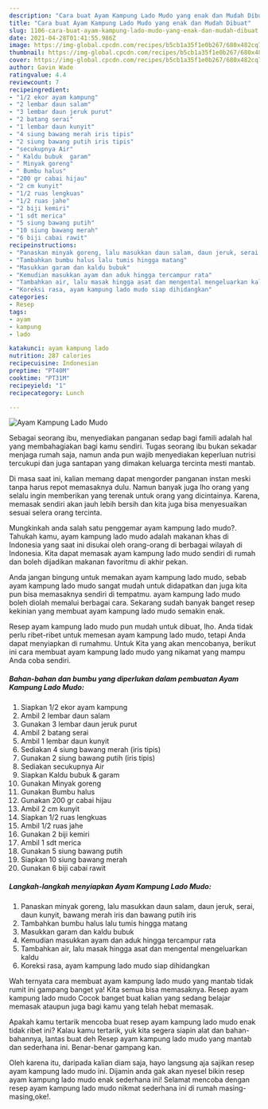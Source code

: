 ```yaml
---
description: "Cara buat Ayam Kampung Lado Mudo yang enak dan Mudah Dibuat"
title: "Cara buat Ayam Kampung Lado Mudo yang enak dan Mudah Dibuat"
slug: 1106-cara-buat-ayam-kampung-lado-mudo-yang-enak-dan-mudah-dibuat
date: 2021-04-28T01:41:55.986Z
image: https://img-global.cpcdn.com/recipes/b5cb1a35f1e0b267/680x482cq70/ayam-kampung-lado-mudo-foto-resep-utama.jpg
thumbnail: https://img-global.cpcdn.com/recipes/b5cb1a35f1e0b267/680x482cq70/ayam-kampung-lado-mudo-foto-resep-utama.jpg
cover: https://img-global.cpcdn.com/recipes/b5cb1a35f1e0b267/680x482cq70/ayam-kampung-lado-mudo-foto-resep-utama.jpg
author: Gavin Wade
ratingvalue: 4.4
reviewcount: 7
recipeingredient:
- "1/2 ekor ayam kampung"
- "2 lembar daun salam"
- "3 lembar daun jeruk purut"
- "2 batang serai"
- "1 lembar daun kunyit"
- "4 siung bawang merah iris tipis"
- "2 siung bawang putih iris tipis"
- "secukupnya Air"
- " Kaldu bubuk  garam"
- " Minyak goreng"
- " Bumbu halus"
- "200 gr cabai hijau"
- "2 cm kunyit"
- "1/2 ruas lengkuas"
- "1/2 ruas jahe"
- "2 biji kemiri"
- "1 sdt merica"
- "5 siung bawang putih"
- "10 siung bawang merah"
- "6 biji cabai rawit"
recipeinstructions:
- "Panaskan minyak goreng, lalu masukkan daun salam, daun jeruk, serai, daun kunyit, bawang merah iris dan bawang putih iris"
- "Tambahkan bumbu halus lalu tumis hingga matang"
- "Masukkan garam dan kaldu bubuk"
- "Kemudian masukkan ayam dan aduk hingga tercampur rata"
- "Tambahkan air, lalu masak hingga asat dan mengental mengeluarkan kaldu"
- "Koreksi rasa, ayam kampung lado mudo siap dihidangkan"
categories:
- Resep
tags:
- ayam
- kampung
- lado

katakunci: ayam kampung lado 
nutrition: 287 calories
recipecuisine: Indonesian
preptime: "PT40M"
cooktime: "PT31M"
recipeyield: "1"
recipecategory: Lunch

---
```



![Ayam Kampung Lado Mudo](https://img-global.cpcdn.com/recipes/b5cb1a35f1e0b267/680x482cq70/ayam-kampung-lado-mudo-foto-resep-utama.jpg)

Sebagai seorang ibu, menyediakan panganan sedap bagi famili adalah hal yang membahagiakan bagi kamu sendiri. Tugas seorang ibu bukan sekadar menjaga rumah saja, namun anda pun wajib menyediakan keperluan nutrisi tercukupi dan juga santapan yang dimakan keluarga tercinta mesti mantab.

Di masa  saat ini, kalian memang dapat mengorder panganan instan meski tanpa harus repot memasaknya dulu. Namun banyak juga lho orang yang selalu ingin memberikan yang terenak untuk orang yang dicintainya. Karena, memasak sendiri akan jauh lebih bersih dan kita juga bisa menyesuaikan sesuai selera orang tercinta. 



Mungkinkah anda salah satu penggemar ayam kampung lado mudo?. Tahukah kamu, ayam kampung lado mudo adalah makanan khas di Indonesia yang saat ini disukai oleh orang-orang di berbagai wilayah di Indonesia. Kita dapat memasak ayam kampung lado mudo sendiri di rumah dan boleh dijadikan makanan favoritmu di akhir pekan.

Anda jangan bingung untuk memakan ayam kampung lado mudo, sebab ayam kampung lado mudo sangat mudah untuk didapatkan dan juga kita pun bisa memasaknya sendiri di tempatmu. ayam kampung lado mudo boleh diolah memalui berbagai cara. Sekarang sudah banyak banget resep kekinian yang membuat ayam kampung lado mudo semakin enak.

Resep ayam kampung lado mudo pun mudah untuk dibuat, lho. Anda tidak perlu ribet-ribet untuk memesan ayam kampung lado mudo, tetapi Anda dapat menyiapkan di rumahmu. Untuk Kita yang akan mencobanya, berikut ini cara membuat ayam kampung lado mudo yang nikamat yang mampu Anda coba sendiri.

<!--inarticleads1-->

##### Bahan-bahan dan bumbu yang diperlukan dalam pembuatan Ayam Kampung Lado Mudo:

1. Siapkan 1/2 ekor ayam kampung
1. Ambil 2 lembar daun salam
1. Gunakan 3 lembar daun jeruk purut
1. Ambil 2 batang serai
1. Ambil 1 lembar daun kunyit
1. Sediakan 4 siung bawang merah (iris tipis)
1. Gunakan 2 siung bawang putih (iris tipis)
1. Sediakan secukupnya Air
1. Siapkan  Kaldu bubuk &amp; garam
1. Gunakan  Minyak goreng
1. Gunakan  Bumbu halus
1. Gunakan 200 gr cabai hijau
1. Ambil 2 cm kunyit
1. Siapkan 1/2 ruas lengkuas
1. Ambil 1/2 ruas jahe
1. Gunakan 2 biji kemiri
1. Ambil 1 sdt merica
1. Gunakan 5 siung bawang putih
1. Siapkan 10 siung bawang merah
1. Gunakan 6 biji cabai rawit




<!--inarticleads2-->

##### Langkah-langkah menyiapkan Ayam Kampung Lado Mudo:

1. Panaskan minyak goreng, lalu masukkan daun salam, daun jeruk, serai, daun kunyit, bawang merah iris dan bawang putih iris
1. Tambahkan bumbu halus lalu tumis hingga matang
1. Masukkan garam dan kaldu bubuk
1. Kemudian masukkan ayam dan aduk hingga tercampur rata
1. Tambahkan air, lalu masak hingga asat dan mengental mengeluarkan kaldu
1. Koreksi rasa, ayam kampung lado mudo siap dihidangkan




Wah ternyata cara membuat ayam kampung lado mudo yang mantab tidak rumit ini gampang banget ya! Kita semua bisa memasaknya. Resep ayam kampung lado mudo Cocok banget buat kalian yang sedang belajar memasak ataupun juga bagi kamu yang telah hebat memasak.

Apakah kamu tertarik mencoba buat resep ayam kampung lado mudo enak tidak ribet ini? Kalau kamu tertarik, yuk kita segera siapin alat dan bahan-bahannya, lantas buat deh Resep ayam kampung lado mudo yang mantab dan sederhana ini. Benar-benar gampang kan. 

Oleh karena itu, daripada kalian diam saja, hayo langsung aja sajikan resep ayam kampung lado mudo ini. Dijamin anda gak akan nyesel bikin resep ayam kampung lado mudo enak sederhana ini! Selamat mencoba dengan resep ayam kampung lado mudo nikmat sederhana ini di rumah masing-masing,oke!.

